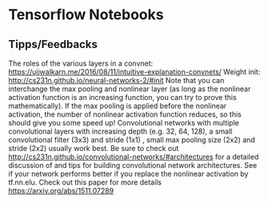 # Tensorflow Notebooks
## Tipps/Feedbacks
The roles of the various layers in a convnet: https://ujjwalkarn.me/2016/08/11/intuitive-explanation-convnets/
Weight init: http://cs231n.github.io/neural-networks-2/#init
Note that you can interchange the max pooling and nonlinear layer (as long as the nonlinear activation function is an increasing function, you can try to prove this mathematically). If the max pooling is applied before the nonlinear activation, the number of nonlinear activation function reduces, so this should give you some speed up!
Convolutional networks with multiple convolutional layers with increasing depth (e.g. 32, 64, 128), a small convolutional filter (3x3) and stride (1x1) , small max pooling size (2x2) and stride (2x2) usually work best. Be sure to check out http://cs231n.github.io/convolutional-networks/#architectures for a detailed discussion of and tips for building convolutional network architectures.
See if your network performs better if you replace the nonlinear activation by tf.nn.elu. Check out this paper for more details https://arxiv.org/abs/1511.07289
